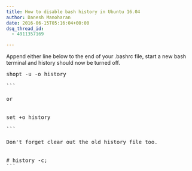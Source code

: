```yaml
---
title: How to disable bash history in Ubuntu 16.04
author: Danesh Manoharan
date: 2016-06-15T05:16:04+00:00
dsq_thread_id:
  - 4911357169

---
```

Append either line below to the end of your .bashrc file, start a new bash terminal and history should now be turned off.

<pre class="toolbar:2 lang:default decode:true">shopt -u -o history

```

<span style="line-height: 1.5;">or</span>

<pre class="toolbar:2 lang:default decode:true">set +o history

```

<span style="line-height: 1.5;">Don't forget </span><span style="line-height: 1.5;">clear</span><span style="line-height: 1.5;"> out the old history file too.</span>

<pre class="toolbar:2 lang:default decode:true"># history -c;
```

 